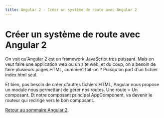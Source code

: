 ```yaml
---
title: Angular 2 - Créer un système de route avec Angular 2
---
```


# Créer un système de route avec Angular 2

On voit qu'Angular 2 est un framework JavaScript très puissant. Mais on veut faire une application web ou un site web, et du coup, on a besoin de faire plusieurs pages HTML, comment fait-on ? Puisqu'on part d'un fichier index.html seul.

Et bien, pas besoin de créer d'autres fichiers HTML, Angular nous propose un module nous permettant de gérer nos routes. Une route = Un composant. Et notre composant principal AppComponent, va devenir le routeur qui redirige vers le bon composant.


<a href="../angular2">Retour au sommaire Angular 2</a>.